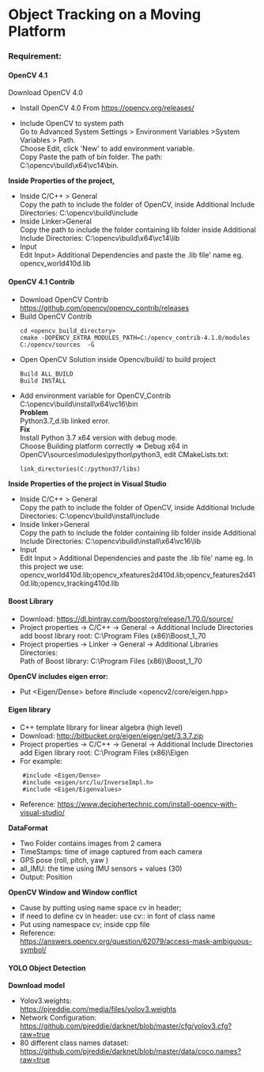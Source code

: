 # Object Tracking on a Moving Platform

### Requirement:
#### OpenCV 4.1
Download OpenCV 4.0
+ Install OpenCV 4.0 From https://opencv.org/releases/

+ Include OpenCV to system path  
    Go to Advanced System Settings > Environment Variables >System Variables > Path.  
    Choose Edit, click 'New' to add environment variable.   
    Copy Paste the path of bin folder. The path: C:\opencv\build\x64\vc14\bin.

**Inside Properties of the project,** 
+ Inside C/C++ > General  
    Copy the path to include the folder of OpenCV,  inside Additional Include Directories: C:\opencv\build\include
+ Inside Linker>General  
    Copy the path to include the folder containing lib folder inside Additional Include Directories:
    C:\opencv\build\x64\vc14\lib
+ Input  
    Edit Input> Additional Dependencies and paste the .lib file' name eg. opencv_world410d.lib
#### OpenCV 4.1 Contrib
+ Download OpenCV Contrib  
    https://github.com/opencv/opencv_contrib/releases
+ Build OpenCV Contrib  
    ```
    cd <opencv_build_directory>
    cmake -DOPENCV_EXTRA_MODULES_PATH=C:/opencv_contrib-4.1.0/modules C:/opencv/sources  -G
    ```
+ Open OpenCV Solution inside Opencv/build/ to build project  
    ```
    Build ALL_BUILD
    Build INSTALL
    ```
+ Add environment variable for OpenCV_Contrib    
  C:\opencv\build\install\x64\vc16\bin  
**Problem**  
    Python3.7_d.lib linked error.  
**Fix**  
    Install Python 3.7 x64 version with debug mode.    
    Choose Building platform correctly => Debug x64 in OpenCV\sources\modules\python\python3, edit CMakeLists.txt:  
    ```
    link_directories(C:/python37/libs)
    ```
**Inside Properties of the project in Visual Studio**
+ Inside C/C++ > General    
    Copy the path to include the folder of OpenCV,  inside Additional Include Directories: C:\opencv\build\install\include
+ Inside linker>General  
    Copy the path to include the folder containing lib folder inside Additional Include Directories: C:\opencv\build\install\x64\vc16\lib
+ Input  
    Edit Input > Additional Dependencies and paste the .lib file' name eg. In this project we use:  
    opencv_world410d.lib;opencv_xfeatures2d410d.lib;opencv_features2d410d.lib;opencv_tracking410d.lib
    
#### Boost Library
+ Download: https://dl.bintray.com/boostorg/release/1.70.0/source/
+ Project properties -> C/C++ -> General -> Additional Include Directories add boost library root: C:\Program Files (x86)\Boost_1_70
+ Project properties -> Linker -> General -> Additional Libraries Directories:  
Path of Boost library: C:\Program Files (x86)\Boost_1_70

**OpenCV includes eigen error:**
+ Put <Eigen/Dense> before #include <opencv2/core/eigen.hpp>
#### Eigen library
+ C++ template library for linear algebra (high level)
+ Download: http://bitbucket.org/eigen/eigen/get/3.3.7.zip
+ Project properties -> C/C++ -> General -> Additional Include Directories add Eigen library root: C:\Program Files (x86)\Eigen
+ For example: 
```
    #include <Eigen/Dense>
    #include <eigen/src/lu/InverseImpl.h>
    #include <Eigen/Eigenvalues>
```
+ Reference:
    https://www.deciphertechnic.com/install-opencv-with-visual-studio/

**DataFormat**
+ Two Folder contains images from 2 camera
+ TimeStamps: time of image captured from each camera
+ GPS pose (roll, pitch, yaw )
+ all_IMU: the time using IMU sensors + values (30)
+ Output: Position

**OpenCV Window and Window conflict**
+ Cause by putting using name space cv in header;
+ If need to define cv in header: use cv:: in font of class name
+ Put using namespace cv; inside cpp file  
+ Reference:  
https://answers.opencv.org/question/62079/access-mask-ambiguous-symbol/

#### YOLO Object Detection
**Download model**  
+ Yolov3.weights:  
https://pjreddie.com/media/files/yolov3.weights
+ Network Configuration:  
https://github.com/pjreddie/darknet/blob/master/cfg/yolov3.cfg?raw=true
+ 80 different class names dataset:  
https://github.com/pjreddie/darknet/blob/master/data/coco.names?raw=true 
